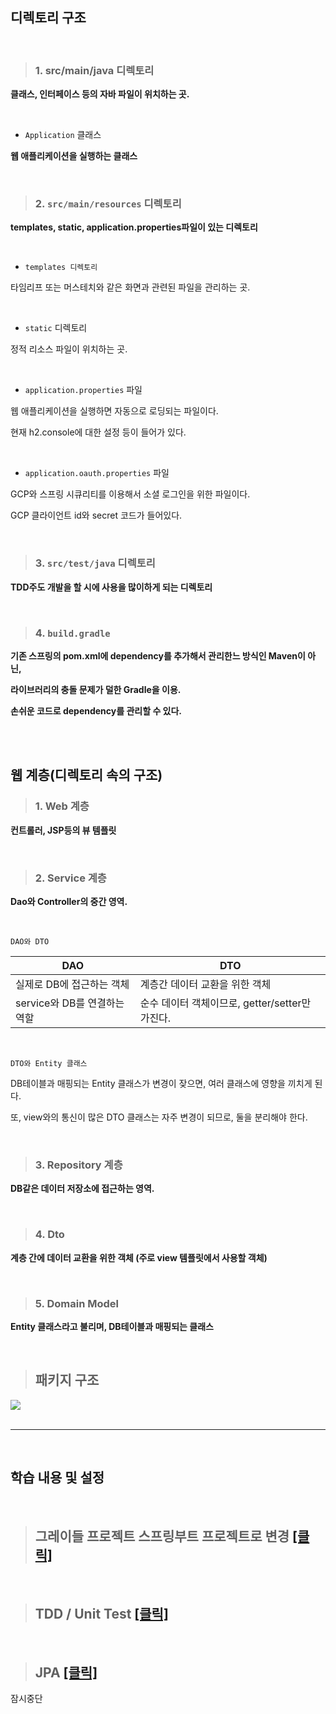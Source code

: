## 디렉토리 구조   

<br>

>### 1. src/main/java   디렉토리   

**클래스, 인터페이스 등의 자바 파일이 위치하는 곳.**   

<br>

- `Application` 클래스   

**웹 애플리케이션을 실행하는 클래스**      


<br>

>### 2. `src/main/resources` 디렉토리   

**templates, static, application.properties파일이 있는 디렉토리**      

<br>

- `templates 디렉토리`   

타임리프 또는 머스테치와 같은 화면과 관련된 파일을 관리하는 곳.   

<br>

- `static` 디렉토리   

정적 리소스 파일이 위치하는 곳.   

<br>

- `application.properties` 파일   

웹 애플리케이션을 실행하면 자동으로 로딩되는 파일이다.   

현재 h2.console에 대한 설정 등이 들어가 있다.   

<br>


- `application.oauth.properties` 파일   

GCP와 스프링 시큐리티를 이용해서 소셜 로그인을 위한 파일이다.   

GCP 클라이언트 id와 secret 코드가 들어있다.     


<br>

>### 3. `src/test/java` 디렉토리   

**TDD주도 개발을 할 시에 사용을 많이하게 되는 디렉토리**      

<br>


>### 4. `build.gradle`   

**기존 스프링의 pom.xml에 dependency를 추가해서 관리한느 방식인 Maven이 아닌,**    

**라이브러리의 충돌 문제가 덜한 Gradle을 이용.**   

**손쉬운 코드로 dependency를 관리할 수 있다.**      


<br>
<br>

## 웹 계층(디렉토리 속의 구조)   

>### 1. Web 계층 

**컨트롤러, JSP등의 뷰 템플릿**   

<br>

>### 2. Service 계층

**Dao와 Controller의 중간 영역.**   

<br>

`DAO와 DTO`   

|DAO|DTO|
|---|---|
|실제로 DB에 접근하는 객체|계층간 데이터 교환을 위한 객체|
|service와 DB를 연결하는 역할|순수 데이터 객체이므로, getter/setter만 가진다.|

<br>

`DTO와 Entity 클래스`   

DB테이블과 매핑되는 Entity 클래스가 변경이 잦으면, 여러 클래스에 영향을 끼치게 된다.   

또, view와의 통신이 많은 DTO 클래스는 자주 변경이 되므로, 둘을 분리해야 한다.   

<br>

>### 3. Repository 계층

**DB같은 데이터 저장소에 접근하는 영역.**   


<br>


>### 4. Dto   

**계층 간에 데이터 교환을 위한 객체 (주로 view 템플릿에서 사용할 객체)**   


<br>


>### 5. Domain Model   

**Entity 클래스라고 불리며, DB테이블과 매핑되는 클래스**

<br>


>## 패키지 구조    


<img src ="https://user-images.githubusercontent.com/52434993/114270455-6dc64d00-9a47-11eb-8a38-5be6cb84aa30.png">


<br>
<br>



-----

<br>


## 학습 내용 및 설정   

<br>


>## 그레이들 프로젝트 스프링부트 프로젝트로 변경  <a href="https://github.com/jiyun1006/springboot-aws/wiki/IntelliJ%EC%97%90%EC%84%9C-gradle-%ED%94%84%EB%A1%9C%EC%A0%9D%ED%8A%B8-spring-boot-%ED%94%84%EB%A1%9C%EC%A0%9D%ED%8A%B8%EB%A1%9C-%EB%B3%80%EA%B2%BD"> [클릭] </a>

<br>


>## TDD / Unit Test <a href="https://github.com/jiyun1006/springboot-aws/blob/main/tdd.md">[클릭]</a>


<br>

>## JPA <a href = "https://github.com/jiyun1006/springboot-aws/blob/main/JPA.md">[클릭]</a>    


잠시중단
